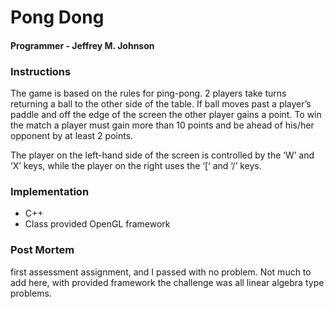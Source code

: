 # Pong Dong

#### Programmer - Jeffrey M. Johnson
### Instructions
The game is based on the rules for ping-pong. 2 players take turns returning a ball to the other side of the table.  If ball moves past a player’s paddle and off the edge of the screen the other player gains a point.  To win the match a player must gain more than 10 points and be ahead of his/her opponent by at least 2 points.

The player on the left-hand side of the screen is controlled by the ‘W’ and ‘X’ keys, while the player on the right uses the ‘[‘ and ‘/’ keys.

### Implementation
* C++
* Class provided OpenGL framework

### Post Mortem
first assessment assignment, and I passed with no problem.  Not much to add here, with provided framework the challenge was all linear algebra type problems.


